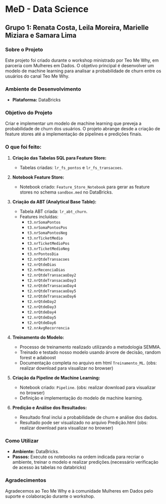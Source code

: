 # MeD - Data Science

## Grupo 1: Renata Costa, Leila Moreira, Marielle Miziara e Samara Lima 

### Sobre o Projeto
Este projeto foi criado durante o workshop ministrado por Teo Me Why, em parceria com Mulheres em Dados. O objetivo principal é desenvolver um modelo de machine learning para analisar a probabilidade de churn entre os usuários do canal Teo Me Why.

### Ambiente de Desenvolvimento
- **Plataforma:** DataBricks

### Objetivo do Projeto
Criar e implementar um modelo de machine learning que preveja a probabilidade de churn dos usuários. O projeto abrange desde a criação de feature stores até a implementação de pipelines e predições finais.

### O que foi feito:

1. **Criação das Tabelas SQL para Feature Store:**
   - Tabelas criadas: `lr_fs_pontos` e `lr_fs_transacoes`.

2. **Notebook Feature Store:**
   - Notebook criado: `Feature_Store_Notebook` para gerar as feature stores no schema `sandbox.med` no DataBricks.

3. **Criação da ABT (Analytical Base Table):**
   - Tabela ABT criada: `lr_abt_churn`.
   - Features incluídas:
     - `t3.nrSomaPontos`
     - `t3.nrSomaPontosPos`
     - `t3.nrSomaPontosNeg`
     - `t3.nrTicketMedio`
     - `t3.nrTicketMedioPos`
     - `t3.nrTicketMedioNeg`
     - `t3.nrPontosDia`
     - `t2.nrQtdeTransacoes`
     - `t2.nrQtdeDias`
     - `t2.nrRecenciaDias`
     - `t2.nrQtdeTransacaoDay2`
     - `t2.nrQtdeTransacaoDay3`
     - `t2.nrQtdeTransacaoDay4`
     - `t2.nrQtdeTransacaoDay5`
     - `t2.nrQtdeTransacaoDay6`
     - `t2.nrQtdeDay2`
     - `t2.nrQtdeDay3`
     - `t2.nrQtdeDay4`
     - `t2.nrQtdeDay5`
     - `t2.nrQtdeDay6`
     - `t2.nrAvgRecorrencia`

4. **Treinamento do Modelo:**
   - Processo de treinamento realizado utilizando a metodologia SEMMA.
   - Treinado e testado nosso modelo usando árvore de decisão, random forest e adaboost
   - Documentação completa no arquivo em html `Treinamento_ML`. (obs: realizar download para visualizar no browser)

5. **Criação da Pipeline de Machine Learning:**
   - Notebook criado: `Pipeline`. (obs: realizar download para visualizar no browser)
   - Definição e implementação do modelo de machine learning.

6. **Predição e Análise dos Resultados:**
   - Resultado final inclui a probabilidade de churn e análise dos dados.
   - Resultado pode ser visualizado no arquivo Predição.html (obs: realizar download para visualizar no browser)

### Como Utilizar
- **Ambiente:** DataBricks.
- **Passos:** Execute os notebooks na ordem indicada para recriar o ambiente, treinar o modelo e realizar predições.(necessário verificação de acesso às tabelas no databricks)

### Agradecimentos
Agradecemos ao Teo Me Why e à comunidade Mulheres em Dados pelo suporte e colaboração durante o workshop.
